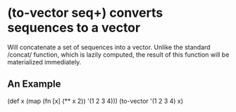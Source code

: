 # (to-vector seq+) converts sequences to a vector
Will concatenate a set of sequences into a vector. Unlike the standard /concat/ function, which is lazily computed, the result of this function will be materialized immediately.

## An Example

  (def x
    (map (fn [x] (** x 2))
    '(1 2 3 4)))
  (to-vector '(1 2 3 4) x)

